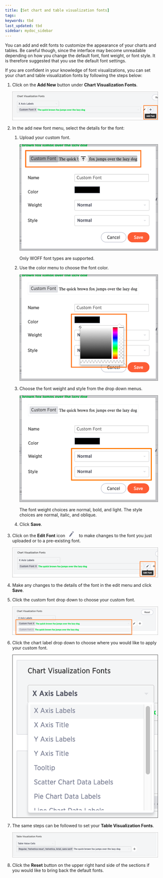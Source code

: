 ```yaml
---
title: [Set chart and table visualization fonts]
tags:
keywords: tbd
last_updated: tbd
sidebar: mydoc_sidebar
---
```

You can add and edit fonts to customize the appearance of your charts and tables. Be careful though, since the interface may become unreadable depending on how you change the default font, font weight, or font style. It is therefore suggested that you use the default font settings.

If you are confident in your knowledge of font visualizations, you can set your chart and table visualization fonts by following the steps below:

1. Click on the **Add New** button under **Chart Visualization Fonts**.

     ![](../../images/add_font.png "Add New Chart Visualization Font")

2. In the add new font menu, select the details for the font:
    1. Upload your custom font.

         ![](../../images/upload_custom_font.png "Upload custom font")

        Only WOFF font types are supported.

    2. Use the color menu to choose the font color.

         ![](../../images/custom_font_color.png "Choose font color")

    3. Choose the font weight and style from the drop down menus.

         ![](../../images/font_weight_and_style.png "Choose font weight and style")

        The font weight choices are normal, bold, and light. The style choices are normal, italic, and oblique.

    4. Click **Save**.
3. Click on the **Edit Font** icon ![](../../images/edit_icon.png) to make changes to the font you just uploaded or to a pre-existing font.

     ![](../../images/edit_font.png "Edit Chart Visualization Font")

4. Make any changes to the details of the font in the edit menu and click **Save**.
5. Click the custom font drop down to choose your custom font.

     ![](../../images/choose_chart_custom_font.png "Choose custom chart font")

6. Click the chart label drop down to choose where you would like to apply your custom font.

     ![](../../images/choose_chart_font_label.png "Choose chart label")

7. The same steps can be followed to set your **Table Visualization Fonts**.

     ![](../../images/table_visualization_fonts.png "Set Table Visualization Fonts")

8. Click the **Reset** button on the upper right hand side of the sections if you would like to bring back the default fonts. 
